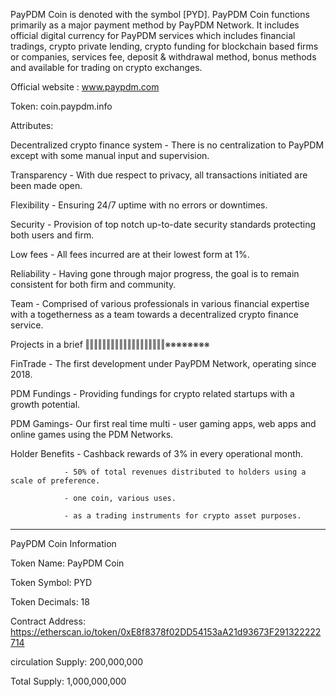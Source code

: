 PayPDM Coin is denoted with the symbol [PYD]. PayPDM Coin functions primarily as a major payment method by PayPDM Network. It includes official digital currency for PayPDM services which includes financial tradings, crypto private lending, crypto funding for blockchain based firms or companies, services fee, deposit & withdrawal method, bonus methods and available for trading on crypto exchanges.

Official website : www.paypdm.com

Token: coin.paypdm.info



Attributes:

Decentralized crypto finance system -  There is no centralization to PayPDM except with some manual input and supervision.

Transparency - With due respect to privacy, all transactions initiated are been made open.

Flexibility -  Ensuring 24/7 uptime with no errors or downtimes.

Security - Provision of top notch up-to-date security standards protecting both users and firm.

Low fees - All fees incurred are at their lowest form at 1%.

Reliability - Having gone through major progress, the goal is to remain consistent for both firm and community.

Team - Comprised of various professionals in various financial expertise with a togetherness as a team towards a decentralized crypto finance service.


Projects in a brief ‖‖‖‖‖‖‖‖‖‖‖‖‖‖‖‖‖‖‖※※※※※※※※


FinTrade - The first development under PayPDM Network, operating since 2018.

PDM Fundings - Providing fundings for crypto related startups with a growth potential.

PDM Gamings- Our first real time multi - user gaming apps, web apps and online games using the PDM Networks.



Holder Benefits - Cashback rewards of 3% in every operational month.

                - 50% of total revenues distributed to holders using a scale of preference.
                
                - one coin, various uses.
                
                - as a trading instruments for crypto asset purposes.
                
___________________________________________________________________________________________                

PayPDM Coin Information

Token Name: PayPDM Coin

Token Symbol: PYD

Token Decimals: 18

Contract Address: https://etherscan.io/token/0xE8f8378f02DD54153aA21d93673F291322222714

circulation Supply: 200,000,000

Total  Supply: 1,000,000,000
